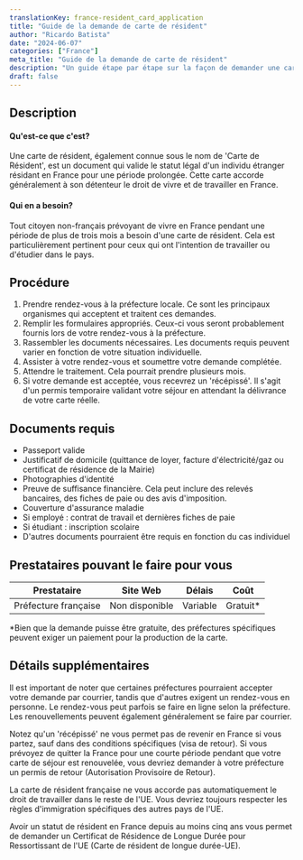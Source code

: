 ```yaml
---
translationKey: france-resident_card_application
title: "Guide de la demande de carte de résident"
author: "Ricardo Batista"
date: "2024-06-07"
categories: ["France"]
meta_title: "Guide de la demande de carte de résident"
description: "Un guide étape par étape sur la façon de demander une carte de résident en France."
draft: false
---
```


## Description
#### Qu'est-ce que c'est?
Une carte de résident, également connue sous le nom de 'Carte de Résident', est un document qui valide le statut légal d'un individu étranger résidant en France pour une période prolongée. Cette carte accorde généralement à son détenteur le droit de vivre et de travailler en France.

#### Qui en a besoin?
Tout citoyen non-français prévoyant de vivre en France pendant une période de plus de trois mois a besoin d'une carte de résident. Cela est particulièrement pertinent pour ceux qui ont l'intention de travailler ou d'étudier dans le pays.

## Procédure
1. Prendre rendez-vous à la préfecture locale. Ce sont les principaux organismes qui acceptent et traitent ces demandes.
2. Remplir les formulaires appropriés. Ceux-ci vous seront probablement fournis lors de votre rendez-vous à la préfecture.
3. Rassembler les documents nécessaires. Les documents requis peuvent varier en fonction de votre situation individuelle.
4. Assister à votre rendez-vous et soumettre votre demande complétée.
5. Attendre le traitement. Cela pourrait prendre plusieurs mois.
6. Si votre demande est acceptée, vous recevrez un 'récépissé'. Il s'agit d'un permis temporaire validant votre séjour en attendant la délivrance de votre carte réelle.

## Documents requis
- Passeport valide
- Justificatif de domicile (quittance de loyer, facture d'électricité/gaz ou certificat de résidence de la Mairie)
- Photographies d'identité
- Preuve de suffisance financière. Cela peut inclure des relevés bancaires, des fiches de paie ou des avis d'imposition.
- Couverture d'assurance maladie
- Si employé : contrat de travail et dernières fiches de paie
- Si étudiant : inscription scolaire
- D'autres documents pourraient être requis en fonction du cas individuel

## Prestataires pouvant le faire pour vous

| Prestataire          |     Site Web                          |     Délais          |       Coût                      |
| ---------------------| ---------------------------- |  :--------------:  | :----------------:  |
| Préfecture française  |  Non disponible                 |      Variable        |      Gratuit*               |

*Bien que la demande puisse être gratuite, des préfectures spécifiques peuvent exiger un paiement pour la production de la carte.

## Détails supplémentaires
Il est important de noter que certaines préfectures pourraient accepter votre demande par courrier, tandis que d'autres exigent un rendez-vous en personne. Le rendez-vous peut parfois se faire en ligne selon la préfecture. Les renouvellements peuvent également généralement se faire par courrier.

Notez qu'un 'récépissé' ne vous permet pas de revenir en France si vous partez, sauf dans des conditions spécifiques (visa de retour). Si vous prévoyez de quitter la France pour une courte période pendant que votre carte de séjour est renouvelée, vous devriez demander à votre préfecture un permis de retour (Autorisation Provisoire de Retour).

La carte de résident française ne vous accorde pas automatiquement le droit de travailler dans le reste de l'UE. Vous devriez toujours respecter les règles d'immigration spécifiques des autres pays de l'UE.

Avoir un statut de résident en France depuis au moins cinq ans vous permet de demander un Certificat de Résidence de Longue Durée pour Ressortissant de l'UE (Carte de résident de longue durée-UE).